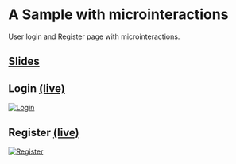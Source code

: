 # A Sample with microinteractions
User login and Register page with microinteractions.

## [Slides](https://uilabschool.github.io/workshop-microinteractions/slides)

## Login [(live)](https://uilabschool.github.io/workshop-microinteractions/login.html)
[![Login](http://i.imgur.com/XSGlrBa.png)](https://uilabschool.github.io/workshop-microinteractions/login.html)

## Register [(live)](https://uilabschool.github.io/workshop-microinteractions/register.html)
[![Register](http://i.imgur.com/EBWkOkt.png)](https://uilabschool.github.io/workshop-microinteractions/register.html)
